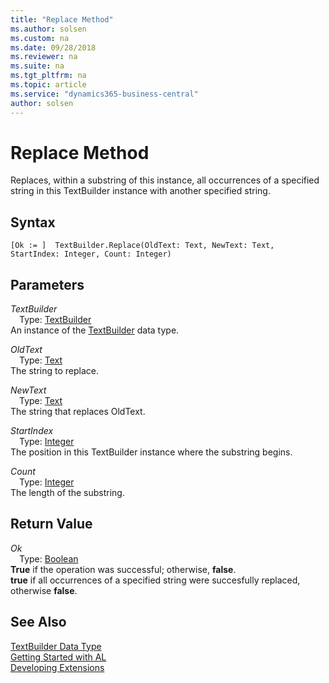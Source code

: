 ```yaml
---
title: "Replace Method"
ms.author: solsen
ms.custom: na
ms.date: 09/28/2018
ms.reviewer: na
ms.suite: na
ms.tgt_pltfrm: na
ms.topic: article
ms.service: "dynamics365-business-central"
author: solsen
---
```

[//]: # (START>DO_NOT_EDIT)
[//]: # (IMPORTANT:Do not edit any of the content between here and the END>DO_NOT_EDIT.)
[//]: # (Any modifications should be made in the .resx files in the ModernDev repo.)
# Replace Method
Replaces, within a substring of this instance, all occurrences of a specified string in this TextBuilder instance with another specified string.

## Syntax
```
[Ok := ]  TextBuilder.Replace(OldText: Text, NewText: Text, StartIndex: Integer, Count: Integer)
```
## Parameters
*TextBuilder*  
&emsp;Type: [TextBuilder](textbuilder-data-type.md)  
An instance of the [TextBuilder](textbuilder-data-type.md) data type.  

*OldText*  
&emsp;Type: [Text](text-data-type.md)  
The string to replace.
        
*NewText*  
&emsp;Type: [Text](text-data-type.md)  
The string that replaces OldText.
        
*StartIndex*  
&emsp;Type: [Integer](integer-data-type.md)  
The position in this TextBuilder instance where the substring begins.
        
*Count*  
&emsp;Type: [Integer](integer-data-type.md)  
The length of the substring.  


## Return Value
*Ok*  
&emsp;Type: [Boolean](boolean-data-type.md)  
**True** if the operation was successful; otherwise, **false**.  
**true** if all occurrences of a specified string were succesfully replaced, otherwise **false**.  


[//]: # (IMPORTANT: END>DO_NOT_EDIT)
## See Also
[TextBuilder Data Type](textbuilder-data-type.md)  
[Getting Started with AL](../devenv-get-started.md)  
[Developing Extensions](../devenv-dev-overview.md)